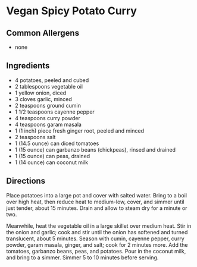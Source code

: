 # Vegan Spicy Potato Curry

## Common Allergens
* none

## Ingredients
* 4 potatoes, peeled and cubed
* 2 tablespoons vegetable oil
* 1 yellow onion, diced
* 3 cloves garlic, minced
* 2 teaspoons ground cumin
* 1 1/2 teaspoons cayenne pepper
* 4 teaspoons curry powder
* 4 teaspoons garam masala
* 1 (1 inch) piece fresh ginger root, peeled and minced
* 2 teaspoons salt
* 1 (14.5 ounce) can diced tomatoes
* 1 (15 ounce) can garbanzo beans (chickpeas), rinsed and drained
* 1 (15 ounce) can peas, drained
* 1 (14 ounce) can coconut milk

## Directions
Place potatoes into a large pot and cover with salted water. Bring to a boil over high heat, then reduce heat to medium-low, cover, and simmer until just tender, about 15 minutes. Drain and allow to steam dry for a minute or two.

Meanwhile, heat the vegetable oil in a large skillet over medium heat. Stir in the onion and garlic; cook and stir until the onion has softened and turned translucent, about 5 minutes. Season with cumin, cayenne pepper, curry powder, garam masala, ginger, and salt; cook for 2 minutes more. Add the tomatoes, garbanzo beans, peas, and potatoes. Pour in the coconut milk, and bring to a simmer. Simmer 5 to 10 minutes before serving.
